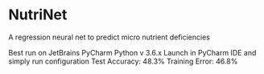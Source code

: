 # NutriNet
A regression neural net to predict micro nutrient deficiencies

Best run on JetBrains PyCharm
Python v 3.6.x
Launch in PyCharm IDE and simply run configuration
Test Accuracy: 48.3%
Training Error: 46.8%
